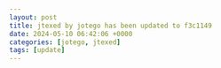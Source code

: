 ```yaml
---
layout: post
title: jtexed by jotego has been updated to f3c1149
date: 2024-05-10 06:42:06 +0000
categories: [jotego, jtexed]
tags: [update]
---
```


